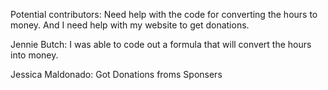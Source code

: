 Potential contributors: Need help with the code for converting the hours to money. And I need help with my website to get donations.

Jennie Butch: I was able to code out a formula that will convert the hours into money.

Jessica Maldonado: Got Donations froms Sponsers 
